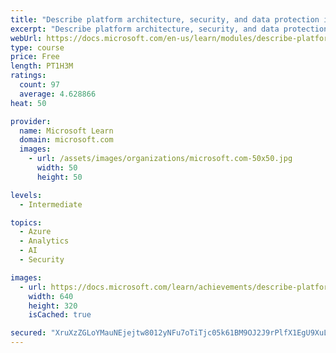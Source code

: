 ```yaml
---
title: "Describe platform architecture, security, and data protection in Azure Databricks"
excerpt: "Describe platform architecture, security, and data protection in Azure Databricks"
webUrl: https://docs.microsoft.com/en-us/learn/modules/describe-platform-architecture-security-data-protection-azure-databricks/
type: course
price: Free
length: PT1H3M
ratings:
  count: 97
  average: 4.628866
heat: 50

provider:
  name: Microsoft Learn
  domain: microsoft.com
  images:
    - url: /assets/images/organizations/microsoft.com-50x50.jpg
      width: 50
      height: 50

levels:
  - Intermediate

topics:
  - Azure
  - Analytics
  - AI
  - Security

images:
  - url: https://docs.microsoft.com/learn/achievements/describe-platform-architecture-security-data-protection-azure-databricks-social.png
    width: 640
    height: 320
    isCached: true

secured: "XruXzZGLoYMauNEjejtw8012yNFu7oTiTjc05k61BM9OJ2J9rPlfX1EgU9XuLnhzoFiYHvu30df4y+E449mHQZ9YkiP2v4ce8trmP9Y4faMAYkfUmUdENmYH3vPjpn32SajniS4XREPba+ryUKg/DEuvLFKvxy4BWpWoaXMmMn6gYjcDvJPQbA+rgii+7n8V7n+VqIbF9F9DPiS6M3dkcgY0JNB0NXeCX+v2JMmsI2Kj84sUYAlGHjszrRRlMzGtAio5tfmugU37/7+43Ga3iHVe7jkChHp2AEeZJfB8D9Qjv6fJGFZSSNgYfKK1pgIHYEwem+b9BIe2JeKIV9wHD3nfJO9gA8A7Z0NO7FY0PyDszxjQ1tZghewEgVczdxAZmNu7qvZ/P+pG2cbjHfyXW4/kMQMHnIbTUiSgVYvUje8=;A6FACXFd9LfsNPBJYN8WYQ=="
---
```


